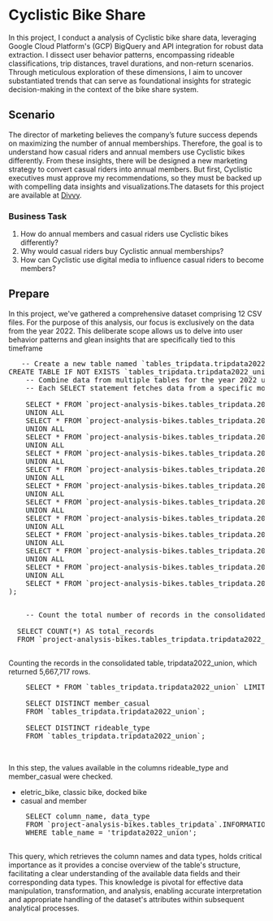 # Cyclistic Bike Share
In this project, I conduct a analysis of Cyclistic bike share data, leveraging Google Cloud Platform's (GCP) BigQuery and API integration for robust data extraction. I dissect user behavior patterns, encompassing rideable classifications, trip distances, travel durations, and non-return scenarios. Through meticulous exploration of these dimensions, I aim to uncover substantiated trends that can serve as foundational insights for strategic decision-making in the context of the bike share system.
## Scenario
The director of marketing believes the company’s future success depends on maximizing the number of annual memberships. Therefore, the goal is to understand how casual riders and annual members use Cyclistic bikes differently. From these insights, there will be designed a new marketing strategy to convert casual riders into annual members. But first, Cyclistic executives must approve my recommendations, so they must be backed up with compelling data insights and visualizations.The datasets for this project are available at [Divvy](https://divvy-tripdata.s3.amazonaws.com/index.html). 
### Business Task
1. How do annual members and casual riders use Cyclistic bikes differently?
2. Why would casual riders buy Cyclistic annual memberships?
3. How can Cyclistic use digital media to influence casual riders to become members?
## Prepare
In this project, we've gathered a comprehensive dataset comprising 12 CSV files. For the purpose of this analysis, our focus is exclusively on the data from the year 2022. This deliberate scope allows us to delve into user behavior patterns and glean insights that are specifically tied to this timeframe
<kbd>
  <pre>
   -- Create a new table named `tables_tripdata.tripdata2022_union` if it doesn't exist.
CREATE TABLE IF NOT EXISTS `tables_tripdata.tripdata2022_union` AS (
    -- Combine data from multiple tables for the year 2022 using UNION ALL.
    -- Each SELECT statement fetches data from a specific monthly table.
    
    SELECT * FROM `project-analysis-bikes.tables_tripdata.202201`
    UNION ALL
    SELECT * FROM `project-analysis-bikes.tables_tripdata.202202`
    UNION ALL
    SELECT * FROM `project-analysis-bikes.tables_tripdata.202203`
    UNION ALL
    SELECT * FROM `project-analysis-bikes.tables_tripdata.202204`
    UNION ALL
    SELECT * FROM `project-analysis-bikes.tables_tripdata.202205`
    UNION ALL
    SELECT * FROM `project-analysis-bikes.tables_tripdata.202206`
    UNION ALL
    SELECT * FROM `project-analysis-bikes.tables_tripdata.202207`
    UNION ALL
    SELECT * FROM `project-analysis-bikes.tables_tripdata.202208`
    UNION ALL
    SELECT * FROM `project-analysis-bikes.tables_tripdata.202209`
    UNION ALL
    SELECT * FROM `project-analysis-bikes.tables_tripdata.202210`
    UNION ALL
    SELECT * FROM `project-analysis-bikes.tables_tripdata.202211`
    UNION ALL
    SELECT * FROM `project-analysis-bikes.tables_tripdata.202212`
);
  </pre>
  <pre>
    -- Count the total number of records in the consolidated table `tables_tripdata.tripdata2022_union`.
    
  SELECT COUNT(*) AS total_records
  FROM `project-analysis-bikes.tables_tripdata.tripdata2022_union`;
  </pre>
  Counting the records in the consolidated table, tripdata2022_union, which returned 5,667,717 rows.
  <pre>
    SELECT * FROM `tables_tripdata.tripdata2022_union` LIMIT 10;

    SELECT DISTINCT member_casual
    FROM `tables_tripdata.tripdata2022_union`;

    SELECT DISTINCT rideable_type
    FROM `tables_tripdata.tripdata2022_union`;
    
  </pre>
  In this step, the values ​​available in the columns rideable_type and member_casual were checked.
  - eletric_bike, classic bike, docked bike
  - casual and member
  <pre>
    SELECT column_name, data_type
    FROM `project-analysis-bikes.tables_tripdata`.INFORMATION_SCHEMA.COLUMNS
    WHERE table_name = 'tripdata2022_union';
  </pre>
  This query, which retrieves the column names and data types, holds critical importance as it provides a concise overview of the table's structure, facilitating a clear understanding of the available data fields and their corresponding data types. This knowledge is pivotal for effective data manipulation, transformation, and analysis, enabling accurate interpretation and appropriate handling of the dataset's attributes within subsequent analytical processes.
</kbd>


